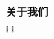 <!--
 * @Author: zhangkaichao zhangkc@kcwl.com
 * @Date: 2024-03-25 16:53:31
 * @LastEditors: zhangkaichao zhangkc@kcwl.com
 * @LastEditTime: 2024-03-26 15:24:47
 * @FilePath: /vuepress-starter/docs/about.md
 * @Description: 这是默认设置,请设置`customMade`, 打开koroFileHeader查看配置 进行设置: https://github.com/OBKoro1/koro1FileHeader/wiki/%E9%85%8D%E7%BD%AE
-->

# 关于我们

:tada: :100:
